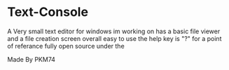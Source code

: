 # Text-Console
A Very small text editor for windows im working on has a basic file viewer and a file creation screen overall easy to use the help key is "?" for a point of referance
fully open source under the 

Made By PKM74
